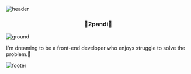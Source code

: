 ![header](https://capsule-render.vercel.app/api?type=slice&color=2260A6&height=250&section=header&text=Welcome!%20🌞&fontAlign=80&fontColor=E5F1FF&fontSize=70)

<div align=center><h3>🌻2pandi🌻</h3></div>

![ground](https://s3.us-west-2.amazonaws.com/secure.notion-static.com/0c622c64-7dc3-4494-82f7-eae1181048b2/imagebymarketcolor.png?X-Amz-Algorithm=AWS4-HMAC-SHA256&X-Amz-Content-Sha256=UNSIGNED-PAYLOAD&X-Amz-Credential=AKIAT73L2G45EIPT3X45%2F20220823%2Fus-west-2%2Fs3%2Faws4_request&X-Amz-Date=20220823T141815Z&X-Amz-Expires=86400&X-Amz-Signature=7aa273a3d1838bffb44d86aac4c3f6e7d06f264822b88d3c18a66f72fa3fbb19&X-Amz-SignedHeaders=host&response-content-disposition=filename%20%3D%22imagebymarketcolor.png%22&x-id=GetObject)

I'm dreaming to be a front-end developer who enjoys struggle to solve the problem.🌱

![footer](https://capsule-render.vercel.app/api?type=slice&color=707660&height=120&section=footer)
